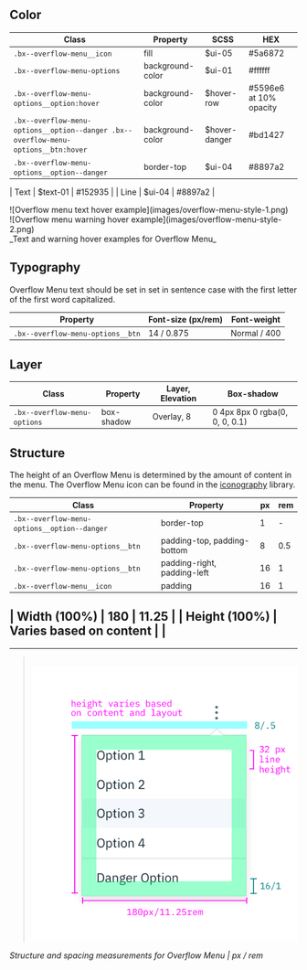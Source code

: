 ## Color
| Class                                                                            | Property         | SCSS            | HEX     |
|----------------------------------------------------------------------------------|------------------|-----------------|---------|
|`.bx--overflow-menu__icon`                                                        | fill             | $ui-05          | #5a6872 |
|`.bx--overflow-menu-options`                                                      | background-color | $ui-01          | #ffffff |
|`.bx--overflow-menu-options__option:hover`                                        | background-color | $hover-row      | #5596e6 at 10% opacity |
|`.bx--overflow-menu-options__option--danger .bx--overflow-menu-options__btn:hover`| background-color | $hover-danger   | #bd1427 |
|`.bx--overflow-menu-options__option--danger`                                      | border-top       | $ui-04          | #8897a2 |


| Text           | $text-01    | #152935 |
| Line           | $ui-04      | #8897a2 |

<div data-insert-component="ImageGrid">
  <div>
    ![Overflow menu text hover example](images/overflow-menu-style-1.png)
  </div>
  <div>
    ![Overflow menu warning hover example](images/overflow-menu-style-2.png)
  </div>
</div>
_Text and warning hover examples for Overflow Menu_

## Typography

Overflow Menu text should be set in set in sentence case with the first letter of the first word capitalized.

| Property                         | Font-size (px/rem)| Font-weight  |
|----------------------------------|-------------------|--------------|
| `.bx--overflow-menu-options__btn`| 14 / 0.875        | Normal / 400 |


## Layer

| Class                        | Property    | Layer, Elevation | Box-shadow                      |
|------------------------------|-------------|------------------|---------------------------------|
| `.bx--overflow-menu-options` | box-shadow  | Overlay, 8       | 0 4px 8px 0 rgba(0, 0, 0, 0.1)  |

## Structure

The height of an Overflow Menu is determined by the amount of content in the menu. The Overflow Menu icon can be found in the [iconography](/style/iconography/library) library.

| Class                                       | Property                    | px    | rem   |
|---------------------------------------------|-----------------------------|-------|-------|
| `.bx--overflow-menu-options__option--danger`| border-top                  | 1     | -     |
| `.bx--overflow-menu-options__btn`           | padding-top, padding-bottom | 8     | 0.5   |
| `.bx--overflow-menu-options__btn`           | padding-right, padding-left | 16    | 1     |
| `.bx--overflow-menu__icon`                  | padding                     | 16    | 1     |



| Width    (100%)             | 180                     | 11.25 |
| Height  (100%)             | Varies based on content |       |
---
***
> 
![Structure and spacing measurements for an overflow menu](images/overflow-menu-style-3.png)

_Structure and spacing measurements for Overflow Menu | px / rem_
